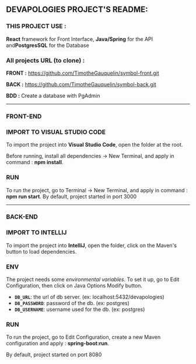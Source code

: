 ## **DEVAPOLOGIES PROJECT'S README:**

### THIS PROJECT USE :

**React** framework for Front Interface, **Java/Spring** for the API and**PostgresSQL** for the Database

### **All projects URL (to clone) :**

**FRONT :** https://github.com/TimotheGauquelin/symbol-front.git

**BACK :** https://github.com/TimotheGauquelin/symbol-back.git

**BDD :** Create a database with PgAdmin

---

### FRONT-END

### IMPORT TO VISUAL STUDIO CODE

To import the project into **Visual Studio Code**, open the folder at the root.

Before running, install all dependencies -> New Terminal, and apply in command : **npm install**.

### RUN

To run the project, go to Terminal -> New Terminal, and apply in command : **npm run start**.
By default, project started in port 3000

---

### BACK-END

### IMPORT TO INTELLIJ

To import the project into **IntelliJ**, open the folder, click on the Maven's button to load dependencies.

### ENV

The project needs some _environmental variables_. To set it up, go to Edit Configuration, then click on Java Options Modify button.

- **`DB_URL`**: the url of db server. (ex: localhost:5432/devapologies)
- **`DB_PASSWORD`**: password of the db. (ex: postgres)
- **`DB_USERNAME`**: username used for the db. (ex: postgres)

### RUN

To run the project, go to Edit Configuration, create a new Maven configuration and apply : **spring-boot:run**.

By default, project started on port 8080
